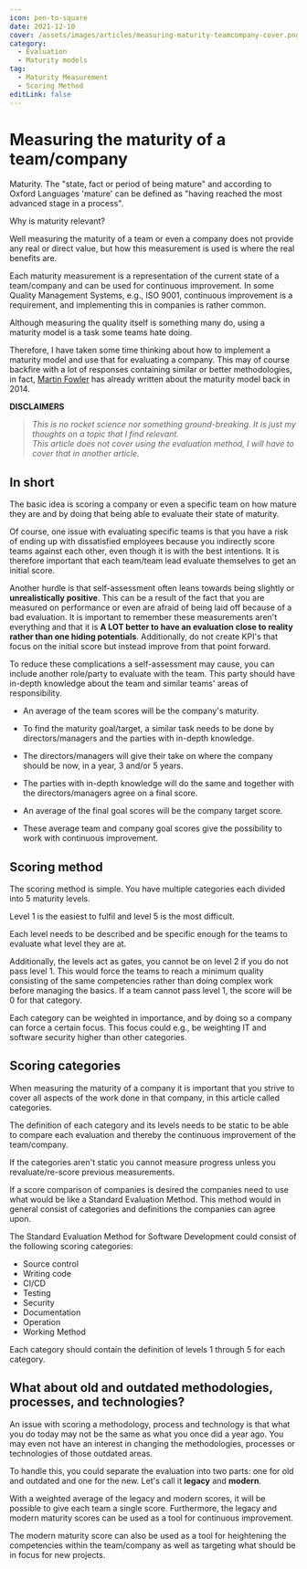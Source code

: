 ```yaml
---
icon: pen-to-square
date: 2021-12-10
cover: /assets/images/articles/measuring-maturity-teamcompany-cover.png
category:
  - Evaluation
  - Maturity models
tag:
  - Maturity Measurement
  - Scoring Method
editLink: false
---
```


# Measuring the maturity of a team/company

Maturity. The "state, fact or period of being mature" and according to Oxford Languages 'mature' can be defined as "having reached the most advanced stage in a process".

Why is maturity relevant?

Well measuring the maturity of a team or even a company does not provide any real or direct value, but how this measurement is used is where the real benefits are.

Each maturity measurement is a representation of the current state of a team/company and can be used for continuous improvement. In some Quality Management Systems, e.g., ISO 9001, continuous improvement is a requirement, and implementing this in companies is rather common.

Although measuring the quality itself is something many do, using a maturity model is a task some teams hate doing.

Therefore, I have taken some time thinking about how to implement a maturity model and use that for evaluating a company. This may of course backfire with a lot of responses containing similar or better methodologies, in fact, [Martin Fowler](https://martinfowler.com/bliki/MaturityModel.html) has already written about the maturity model back in 2014.

**DISCLAIMERS**

> _This is no rocket science nor something ground-breaking. It is just my thoughts on a topic that I find relevant._  
> _This article does not cover using the evaluation method, I will have to cover that in another article._

## In short

The basic idea is scoring a company or even a specific team on how mature they are and by doing that being able to evaluate their state of maturity.

Of course, one issue with evaluating specific teams is that you have a risk of ending up with dissatisfied employees because you indirectly score teams against each other, even though it is with the best intentions. It is therefore important that each team/team lead evaluate themselves to get an initial score.

Another hurdle is that self-assessment often leans towards being slightly or **unrealistically positive**. This can be a result of the fact that you are measured on performance or even are afraid of being laid off because of a bad evaluation. It is important to remember these measurements aren't everything and that it is **A LOT better to have an evaluation close to reality rather than one hiding potentials**. Additionally, do not create KPI's that focus on the initial score but instead improve from that point forward.

To reduce these complications a self-assessment may cause, you can include another role/party to evaluate with the team. This party should have in-depth knowledge about the team and similar teams' areas of responsibility.

- An average of the team scores will be the company's maturity.

- To find the maturity goal/target, a similar task needs to be done by directors/managers and the parties with in-depth knowledge.

- The directors/managers will give their take on where the company should be now, in a year, 3 and/or 5 years.

- The parties with in-depth knowledge will do the same and together with the directors/managers agree on a final score.

- An average of the final goal scores will be the company target score.

- These average team and company goal scores give the possibility to work with continuous improvement.

## Scoring method

The scoring method is simple. You have multiple categories each divided into 5 maturity levels.

Level 1 is the easiest to fulfil and level 5 is the most difficult.

Each level needs to be described and be specific enough for the teams to evaluate what level they are at.

Additionally, the levels act as gates, you cannot be on level 2 if you do not pass level 1. This would force the teams to reach a minimum quality consisting of the same competencies rather than doing complex work before managing the basics. If a team cannot pass level 1, the score will be 0 for that category.

Each category can be weighted in importance, and by doing so a company can force a certain focus. This focus could e.g., be weighting IT and software security higher than other categories.

## Scoring categories

When measuring the maturity of a company it is important that you strive to cover all aspects of the work done in that company, in this article called categories.

The definition of each category and its levels needs to be static to be able to compare each evaluation and thereby the continuous improvement of the team/company.

If the categories aren't static you cannot measure progress unless you revaluate/re-score previous measurements.

If a score comparison of companies is desired the companies need to use what would be like a Standard Evaluation Method. This method would in general consist of categories and definitions the companies can agree upon.

The Standard Evaluation Method for Software Development could consist of the following scoring categories:

- Source control
- Writing code
- CI/CD
- Testing
- Security
- Documentation
- Operation
- Working Method

Each category should contain the definition of levels 1 through 5 for each category.

## What about old and outdated methodologies, processes, and technologies?

An issue with scoring a methodology, process and technology is that what you do today may not be the same as what you once did a year ago. You may even not have an interest in changing the methodologies, processes or technologies of those outdated areas.

To handle this, you could separate the evaluation into two parts: one for old and outdated and one for the new. Let's call it **legacy** and **modern**.

With a weighted average of the legacy and modern scores, it will be possible to give each team a single score. Furthermore, the legacy and modern maturity scores can be used as a tool for continuous improvement.

The modern maturity score can also be used as a tool for heightening the competencies within the team/company as well as targeting what should be in focus for new projects.